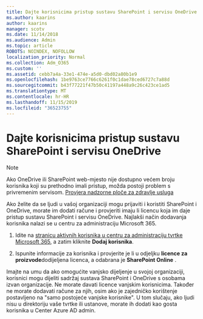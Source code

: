 ```yaml
---
title: Dajte korisnicima pristup sustavu SharePoint i servisu OneDrive
ms.author: kaarins
author: kaarins
manager: scotv
ms.date: 11/14/2018
ms.audience: Admin
ms.topic: article
ROBOTS: NOINDEX, NOFOLLOW
localization_priority: Normal
ms.collection: Adm_O365
ms.custom: ''
ms.assetid: cebb7a4a-33e1-474e-a5d0-dbd02a80b1e9
ms.openlocfilehash: 1be9763ce7766c6261f0c1dae78ced6727c7a88d
ms.sourcegitcommit: b43f77221f47b50c41197a448a9c26c423ce1ad5
ms.translationtype: MT
ms.contentlocale: hr-HR
ms.lasthandoff: 11/15/2019
ms.locfileid: "36523755"
---
```

# <a name="give-users-access-to-sharepoint-and-onedrive"></a>Dajte korisnicima pristup sustavu SharePoint i servisu OneDrive

> [!NOTE]
> Ako OneDrive ili SharePoint web-mjesto nije dostupno većem broju korisnika koji su prethodno imali pristup, možda postoji problem s privremenim servisom. [Provjera nadzorne ploče za zdravlje usluga](https://portal.office.com/adminportal/home#/servicehealth)
  
Ako želite da se ljudi u vašoj organizaciji mogu prijaviti i koristiti SharePoint i OneDrive, morate im dodati račune i provjeriti imaju li licencu koja im daje pristup sustavu SharePoint i servisu OneDrive. Najlakši način dodavanja korisnika nalazi se u centru za administraciju Microsoft 365.
  
1. Idite na [stranicu aktivnih korisnika u centru za administraciju tvrtke Microsoft 365](https://portal.office.com/adminportal/home#/users), a zatim kliknite **Dodaj korisnika**.
    
2. Ispunite informacije za korisnika i provjerite je li u odjeljku **licence za proizvode**dodijeljena licenca, a odabrana je **SharePoint Online** . 
    
Imajte na umu da ako omogućite vanjsko dijeljenje u svojoj organizaciji, korisnici mogu dijeliti sadržaj sustava SharePoint i OneDrive s osobama izvan organizacije. Ne morate davati licence vanjskim korisnicima. Također ne morate dodavati račune za njih, osim ako je zajedničko korištenje postavljeno na "samo postojeće vanjske korisnike". U tom slučaju, ako ljudi nisu u direktoriju vaše tvrtke ili ustanove, morate ih dodati kao gosta korisnika u Center Azure AD admin.
  


